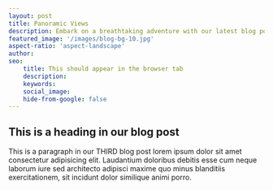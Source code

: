 ```yaml
---
layout: post
title: Panoramic Views
description: Embark on a breathtaking adventure with our latest blog post, as we unveil a destination boasting panoramic mountain views that will leave you awe-inspired. Nestled amidst towering peaks and cascading valleys, Colorado offers an unrivaled feast for the eyes. Join us as we explore the best vantage points, hiking trails, and hidden gems that showcase the majesty of these mountains, providing a backdrop that's nothing short of spectacular. Whether you're a nature enthusiast or seeking a serene escape, our guide to the panoramic mountain views of Colorado promises an unforgettable journey into the heart of stunning landscapes.
featured_image: '/images/blog-bg-10.jpg'
aspect-ratio: 'aspect-landscape'
author: 
seo: 
    title: This should appear in the browser tab
    description: 
    keywords: 
    social_image: 
    hide-from-google: false
---
```


## This is a heading in our blog post 

This is a paragraph in our THIRD blog post lorem ipsum dolor sit amet consectetur adipisicing elit. Laudantium doloribus debitis esse cum neque laborum iure sed architecto adipisci maxime quo minus blanditiis exercitationem, sit incidunt dolor similique animi porro.
